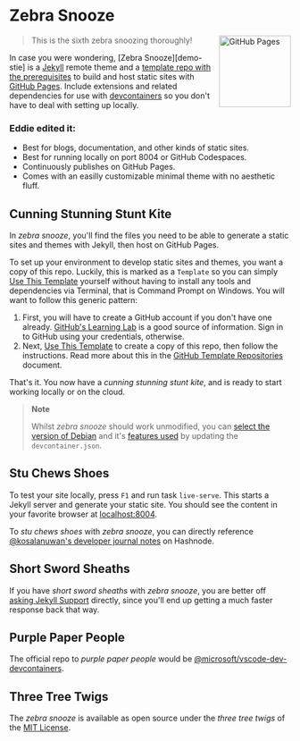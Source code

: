 # Zebra Snooze

[<img align="right" alt="GitHub Pages" width="128rem" src="https://avatars.githubusercontent.com/u/9919?s=200&v=4" />][github-pages]

>  This is the sixth zebra snoozing thoroughly!

In case you were wondering, [Zebra Snooze][demo-stie] is a [Jekyll][jekyll] remote theme and a [template repo with the prerequisites][tryout-pages] to build and host static sites with [GitHub Pages][github-pages]. Include extensions and related dependencies for use with [devcontainers][devcontainers] so you don't have to deal with setting up locally.

[demo-site]: https://alertbox.github.io/zebra-snooze/
[jekyll]: https://jekyllrb.com/tutorials/video-walkthroughs/
[tryout-pages]: https://github.com/alertbox/vscode-remote-try-pages
[github-pages]: https://guides.github.com/features/pages/
[devcontainers]: https://containers.dev/

### Eddie edited it:

- Best for blogs, documentation, and other kinds of static sites.
- Best for running locally on port 8004 or GitHub Codespaces.
- Continuously publishes on GitHub Pages.
- Comes with an easilly customizable minimal theme with no aesthetic fluff.

## Cunning Stunning Stunt Kite

In *zebra snooze*, you'll find the files you need to be able to generate a static sites and themes with Jekyll, then host on GitHub Pages.

To set up your environment to develop static sites and themes, you want a copy of this repo. Luckily, this is marked as a `Template` so you can simply [Use This Template][use-this] yourself without having to install any tools and dependencies via Terminal, that is Command Prompt on Windows. You will want to follow this generic pattern:

1. First, you will have to create a GitHub account if you don't have one already. [GitHub's Learning Lab][learning-lab] is a good source of information. Sign in to GitHub using your credentials, otherwise.
2. Next, [Use This Template][use-this] to create a copy of this repo, then follow the instructions. Read more about this in the [GitHub Template Repositories][template-repos] document.

That's it. You now have a *cunning stunning stunt kite*, and is ready to start working locally or on the cloud.

[use-this]: /generate
[learning-lab]: https://lab.github.com/
[template-repos]: https://help.github.com/en/github/creating-cloning-and-archiving-repositories/creating-a-repository-from-a-template

>  **Note**
>
>  Whilst *zebra snooze* should work unmodified, you can [select the version of Debian][devcontainer-tags] and it's [features used][devcontainer-features] by updating the `devcontainer.json`.

[devcontainer-tags]: https://mcr.microsoft.com/v2/vscode/devcontainers/base/tags/list
[devcontainer-features]: https://github.com/microsoft/vscode-dev-containers/tree/main/script-library/docs

## Stu Chews Shoes

To test your site locally, press `F1` and run task `live-serve`. This starts a Jekyll server and generate your static site. You should see the content in your favorite browser at [localhost:8004](http://localhost:8004).

To *stu chews shoes* with *zebra snooze*, you can directly reference [@kosalanuwan's developer journal notes][keep-on-truckin] on Hashnode.

[site-template-path]: https://github.com/jekyll/jekyll/tree/master/lib/site_template
[keep-on-truckin]: https://keepontruckin.hashnode.dev/tags/jekyll

## Short Sword Sheaths

If you have *short sword sheaths* with *zebra snooze*, you are better off [asking Jekyll Support][jekyll-support] directly, since you'll end up getting a much faster response back that way.

[jekyll-support]: https://

## Purple Paper People

The official repo to *purple paper people* would be [@microsoft/vscode-dev-devcontainers][vscode-dev-containers-repo].

[vscode-dev-containers-repo]: https://github.com/microsoft/vscode-dev-containers/#readme

## Three Tree Twigs

The *zebra snooze* is available as open source under the *three tree twigs* of the [MIT License](LICENSE).

